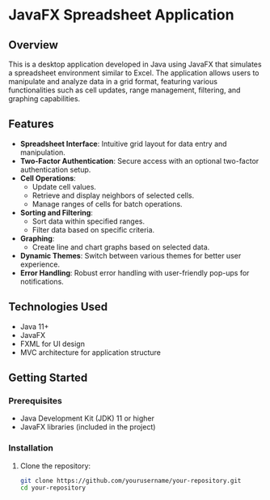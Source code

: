# JavaFX Spreadsheet Application

## Overview

This is a desktop application developed in Java using JavaFX that simulates a spreadsheet environment similar to Excel. The application allows users to manipulate and analyze data in a grid format, featuring various functionalities such as cell updates, range management, filtering, and graphing capabilities.

## Features

- **Spreadsheet Interface**: Intuitive grid layout for data entry and manipulation.
- **Two-Factor Authentication**: Secure access with an optional two-factor authentication setup.
- **Cell Operations**: 
  - Update cell values.
  - Retrieve and display neighbors of selected cells.
  - Manage ranges of cells for batch operations.
- **Sorting and Filtering**: 
  - Sort data within specified ranges.
  - Filter data based on specific criteria.
- **Graphing**: 
  - Create line and chart graphs based on selected data.
- **Dynamic Themes**: Switch between various themes for better user experience.
- **Error Handling**: Robust error handling with user-friendly pop-ups for notifications.

## Technologies Used

- Java 11+
- JavaFX
- FXML for UI design
- MVC architecture for application structure

## Getting Started

### Prerequisites

- Java Development Kit (JDK) 11 or higher
- JavaFX libraries (included in the project)

### Installation

1. Clone the repository:
   ```bash
   git clone https://github.com/yourusername/your-repository.git
   cd your-repository
